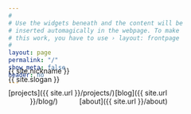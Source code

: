 ```yaml
---
#
# Use the widgets beneath and the content will be
# inserted automagically in the webpage. To make
# this work, you have to use › layout: frontpage
#
layout: page
permalink: "/"
show_meta: false
header: no
---
```

<script type="text/javascript">
	document.getElementById('navigation').style.display = 'none';
</script>
<div style="margin-top:-54px;">
	<span class="avoidMe matchbook noselect" id="nameLogo">{{ site.nickname }}</span>
	<br />
	<span class="avoidMe matchbook noselect" id="subLogo">{{ site.slogan }}</span>
</div>
<span style="display:block;width:100%;max-width:320px;text-align:center;margin-top:10px;" markdown="1">
	<span class="avoidMe subheadline" style="float:left;">
	[projects]({{ site.url }}/projects/)
	</span>
	<span class="avoidMe subheadline" style="">
	[blog]({{ site.url }}/blog/)
	</span>
	<span class="avoidMe subheadline" style="float:right;">
	[about]({{ site.url }}/about)
	</span>
</span>

<canvas id="seeds" style="z-index:-100;position:absolute;top:-30px;left:0px;margin:0;padding:0;display:inline-block;margin-bottom:-6px">
</canvas>
<script type="text/javascript" src="{{ site.url }}/assets/js/doodling.js"></script>